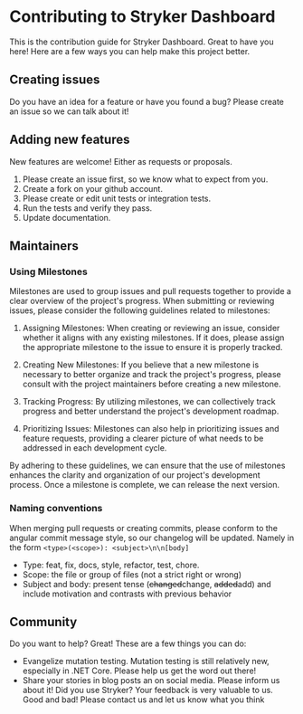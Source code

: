 # Contributing to Stryker Dashboard

This is the contribution guide for Stryker Dashboard. Great to have you here! Here are a few ways you can help make this project better.

## Creating issues

Do you have an idea for a feature or have you found a bug? Please create an issue so we can talk about it!

## Adding new features

New features are welcome! Either as requests or proposals.

1. Please create an issue first, so we know what to expect from you.
2. Create a fork on your github account.
4. Please create or edit unit tests or integration tests.
5. Run the tests and verify they pass.
6. Update documentation.

## Maintainers

### Using Milestones

Milestones are used to group issues and pull requests together to provide a clear overview of the project's progress. When submitting or reviewing issues, please consider the following guidelines related to milestones:

1. Assigning Milestones: When creating or reviewing an issue, consider whether it aligns with any existing milestones. If it does, please assign the appropriate milestone to the issue to ensure it is properly tracked.

2. Creating New Milestones: If you believe that a new milestone is necessary to better organize and track the project's progress, please consult with the project maintainers before creating a new milestone.

3. Tracking Progress: By utilizing milestones, we can collectively track progress and better understand the project's development roadmap.

4. Prioritizing Issues: Milestones can also help in prioritizing issues and feature requests, providing a clearer picture of what needs to be addressed in each development cycle.

By adhering to these guidelines, we can ensure that the use of milestones enhances the clarity and organization of our project's development process. Once a milestone is complete, we can release the next version.

### Naming conventions

When merging pull requests or creating commits, please conform to the angular commit message style, so our changelog will be updated. Namely in the form `<type>(<scope>): <subject>\n\n[body]`

* Type: feat, fix, docs, style, refactor, test, chore.
* Scope: the file or group of files (not a strict right or wrong)
* Subject and body: present tense (~~changed~~change, ~~added~~add) and include motivation and contrasts with previous behavior

## Community

Do you want to help? Great! These are a few things you can do:

* Evangelize mutation testing. Mutation testing is still relatively new, especially in .NET Core. Please help us get the word out there!
* Share your stories in blog posts an on social media. Please inform us about it! Did you use Stryker? Your feedback is very valuable to us. Good and bad! Please contact us and let us know what you think
